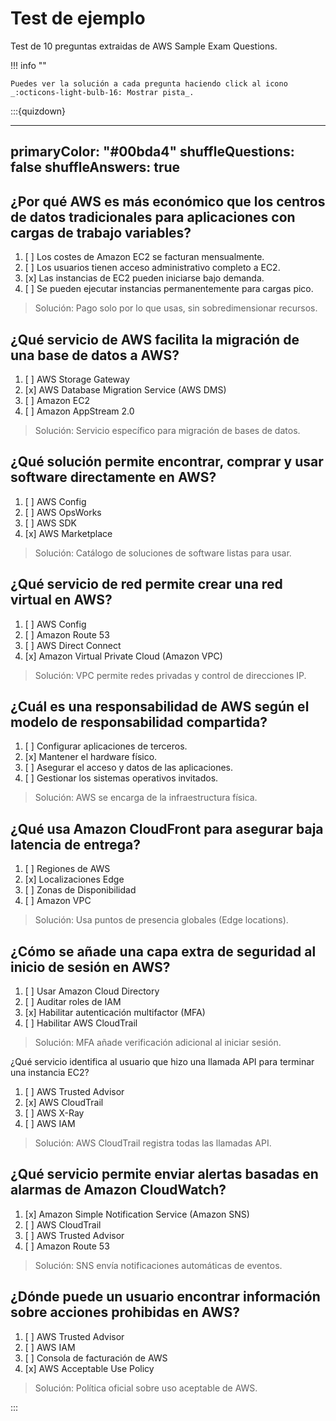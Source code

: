 # Test de ejemplo

Test de 10 preguntas extraidas de AWS Sample Exam Questions.

!!! info ""

    Puedes ver la solución a cada pregunta haciendo click al icono _:octicons-light-bulb-16: Mostrar pista_.

:::{quizdown}

---
primaryColor: "#00bda4"
shuffleQuestions: false
shuffleAnswers: true
---

## ¿Por qué AWS es más económico que los centros de datos tradicionales para aplicaciones con cargas de trabajo variables?

1. [ ] Los costes de Amazon EC2 se facturan mensualmente.
2. [ ] Los usuarios tienen acceso administrativo completo a EC2.
3. [x] Las instancias de EC2 pueden iniciarse bajo demanda.
4. [ ] Se pueden ejecutar instancias permanentemente para cargas pico.

> Solución: Pago solo por lo que usas, sin sobredimensionar recursos.

## ¿Qué servicio de AWS facilita la migración de una base de datos a AWS?

1. [ ] AWS Storage Gateway
2. [x] AWS Database Migration Service (AWS DMS)
3. [ ] Amazon EC2
4. [ ] Amazon AppStream 2.0

> Solución: Servicio específico para migración de bases de datos.

## ¿Qué solución permite encontrar, comprar y usar software directamente en AWS?

1. [ ] AWS Config
2. [ ] AWS OpsWorks
3. [ ] AWS SDK
4. [x] AWS Marketplace

> Solución: Catálogo de soluciones de software listas para usar.

## ¿Qué servicio de red permite crear una red virtual en AWS?

1. [ ] AWS Config
2. [ ] Amazon Route 53
3. [ ] AWS Direct Connect
4. [x] Amazon Virtual Private Cloud (Amazon VPC)

> Solución: VPC permite redes privadas y control de direcciones IP.

## ¿Cuál es una responsabilidad de AWS según el modelo de responsabilidad compartida?

1. [ ] Configurar aplicaciones de terceros.
2. [x] Mantener el hardware físico.
3. [ ] Asegurar el acceso y datos de las aplicaciones.
4. [ ] Gestionar los sistemas operativos invitados.

> Solución: AWS se encarga de la infraestructura física.

## ¿Qué usa Amazon CloudFront para asegurar baja latencia de entrega?

1. [ ] Regiones de AWS
2. [x] Localizaciones Edge
3. [ ] Zonas de Disponibilidad
4. [ ] Amazon VPC

> Solución: Usa puntos de presencia globales (Edge locations).

## ¿Cómo se añade una capa extra de seguridad al inicio de sesión en AWS?

1. [ ] Usar Amazon Cloud Directory
2. [ ] Auditar roles de IAM
3. [x] Habilitar autenticación multifactor (MFA)
4. [ ] Habilitar AWS CloudTrail

> Solución: MFA añade verificación adicional al iniciar sesión.

¿Qué servicio identifica al usuario que hizo una llamada API para terminar una instancia EC2?

1. [ ] AWS Trusted Advisor
2. [x] AWS CloudTrail
3. [ ] AWS X-Ray
4. [ ] AWS IAM

> Solución: AWS CloudTrail registra todas las llamadas API.

## ¿Qué servicio permite enviar alertas basadas en alarmas de Amazon CloudWatch?

1. [x] Amazon Simple Notification Service (Amazon SNS)
2. [ ] AWS CloudTrail
3. [ ] AWS Trusted Advisor
4. [ ] Amazon Route 53

> Solución: SNS envía notificaciones automáticas de eventos.

## ¿Dónde puede un usuario encontrar información sobre acciones prohibidas en AWS?

1. [ ] AWS Trusted Advisor
2. [ ] AWS IAM
3. [ ] Consola de facturación de AWS
4. [x] AWS Acceptable Use Policy

> Solución: Política oficial sobre uso aceptable de AWS.

:::
